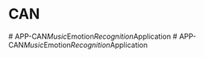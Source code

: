 # CAN
#   A P P - C A N _ M u s i c _ E m o t i o n _ R e c o g n i t i o n _ A p p l i c a t i o n  
 #   A P P - C A N _ M u s i c _ E m o t i o n _ R e c o g n i t i o n _ A p p l i c a t i o n  
 